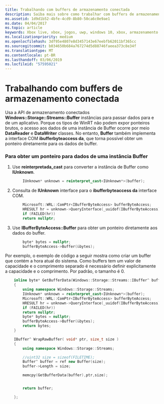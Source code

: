 ```yaml
---
title: Trabalhando com buffers de armazenamento conectada
description: Saiba mais sobre como trabalhar com buffers de armazenamento conectados.
ms.assetid: 1d9d1b52-4bfe-4cd9-8b80-50ca6c0e9ae1
ms.date: 04/04/2017
ms.topic: article
keywords: Xbox live, xbox, jogos, uwp, windows 10, xbox, armazenamento conectado
ms.localizationpriority: medium
ms.openlocfilehash: 3df95e4807e8d3457143e67eebfb62011bf365cc
ms.sourcegitcommit: b034650b684a767274d5d88746faeea373c8e34f
ms.translationtype: MT
ms.contentlocale: pt-BR
ms.lasthandoff: 03/06/2019
ms.locfileid: "57595021"
---
```

# <a name="working-with-connected-storage-buffers"></a>Trabalhando com buffers de armazenamento conectada

Usa a API de armazenamento conectados **Windows::Storage::Streams::Buffer** instâncias para passar dados para e de um aplicativo. Porque os tipos de WinRT não podem expor ponteiros brutos, o acesso aos dados de uma instância de Buffer ocorre por meio **DataReader** e **DataWriter** classes. No entanto, **Buffer** também implementa a interface COM **ibufferbyteaccess da**, que torna possível obter um ponteiro diretamente para os dados de buffer.

### <a name="to-get-a-pointer-to-a-buffer-instances-data"></a>Para obter um ponteiro para dados de uma instância Buffer

1.  Use **reinterpretada\_cast** para converter a instância de Buffer como **IUnknown**.

```cpp
        IUnknown* unknown = reinterpret_cast<IUnknown*>(buffer);
```

2.  Consulta de **IUnknown** interface para o **ibufferbyteaccess da** interface COM.

```cpp
        Microsoft::WRL::ComPtr<IBufferByteAccess> bufferByteAccess;
        HRESULT hr = unknown->QueryInterface(_uuidof(IBufferByteAccess), &bufferByteAccess);
        if (FAILED(hr))
        return nullptr;
```

3.  Use **IBufferByteAccess::Buffer** para obter um ponteiro diretamente aos dados do buffer.

```cpp
        byte* bytes = nullptr;
        bufferByteAccess->Buffer(&bytes);
```

Por exemplo, o exemplo de código a seguir mostra como criar um buffer que contém a hora atual do sistema. Como buffers tem um valor de capacidade e o comprimento separado é necessário definir explicitamente a capacidade e o comprimento. Por padrão, o tamanho é 0.

```cpp
    inline byte* GetBufferData(Windows::Storage::Streams::IBuffer^ buffer)
    {
        using namespace Windows::Storage::Streams;
        IUnknown* unknown = reinterpret_cast<IUnknown*>(buffer);
        Microsoft::WRL::ComPtr<IBufferByteAccess> bufferByteAccess;
        HRESULT hr = unknown->QueryInterface(_uuidof(IBufferByteAccess), &bufferByteAccess);
        if (FAILED(hr))
        return nullptr;
        byte* bytes = nullptr;
        bufferByteAccess->Buffer(&bytes);
        return bytes;
    }

    IBuffer^ WrapRawBuffer( void* ptr, size_t size )
    {
        using namespace Windows::Storage::Streams;

        //uint32 size = sizeof(FILETIME);
        Buffer^ buffer = ref new Buffer(size);
        buffer->Length = size;

        memcpy(GetBufferData(buffer),ptr,size);


        return buffer;

    };
```
